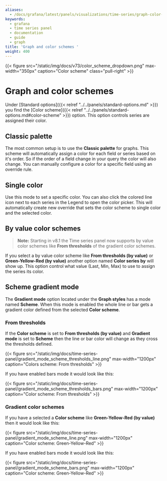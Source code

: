 ```yaml
---
aliases:
  - /docs/grafana/latest/panels/visualizations/time-series/graph-color-scheme/
keywords:
  - grafana
  - time series panel
  - documentation
  - guide
  - graph
title: 'Graph and color schemes '
weight: 400
---
```


{{< figure src="/static/img/docs/v73/color_scheme_dropdown.png" max-width="350px" caption="Color scheme" class="pull-right" >}}

# Graph and color schemes

Under [Standard options]({{< relref "../../panels/standard-options.md" >}}) you find the [Color scheme]({{< relref "../../panels/standard-options.md#color-scheme" >}}) option. This option controls series are assigned their color.

## Classic palette

The most common setup is to use the **Classic palette** for graphs. This scheme will automatically assign a color for each field or series based on it's order. So if the order of a field change in your query the color will also change. You can manually configure a color for a specific field using an override rule.

## Single color

Use this mode to set a specific color. You can also click the colored line icon next to each series in the Legend to open the color picker. This will automatically create new override that sets the color scheme to single color and the selected color.

## By value color schemes

> **Note:** Starting in v8.1 the Time series panel now supports by value color schemes like **From thresholds** of the gradient color schemes.

If you select a by value color scheme like **From thresholds (by value)** or **Green-Yellow-Red (by value)** another option named **Color series by** will show up. This option control what value (Last, Min, Max) to use to assign the series its color.

## Scheme gradient mode

The **Gradient mode** option located under the **Graph styles** has a mode named **Scheme**. When this mode is enabled the whole line or bar gets a gradient color defined from the selected **Color scheme**.

### From thresholds

If the **Color scheme** is set to **From thresholds (by value)** and **Gradient mode** is set to **Scheme** then the line or bar color will change as they cross the thresholds defined.

{{< figure src="/static/img/docs/time-series-panel/gradient_mode_scheme_thresholds_line.png" max-width="1200px" caption="Colors scheme: From thresholds" >}}

If you have enabled bars mode it would look like this:

{{< figure src="/static/img/docs/time-series-panel/gradient_mode_scheme_thresholds_bars.png" max-width="1200px" caption="Color scheme: From thresholds" >}}

### Gradient color schemes

If you have a selected a **Color scheme** like **Green-Yellow-Red (by value)** then it would look like this:

{{< figure src="/static/img/docs/time-series-panel/gradient_mode_scheme_line.png" max-width="1200px" caption="Color scheme: Green-Yellow-Red" >}}

If you have enabled bars mode it would look like this:

{{< figure src="/static/img/docs/time-series-panel/gradient_mode_scheme_bars.png" max-width="1200px" caption="Color scheme: Green-Yellow-Red" >}}
